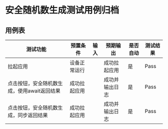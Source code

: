 # 安全随机数生成测试用例归档

## 用例表

| 测试功能                                    | 预置条件     | 输入 | 预期输出       | 是否自动 | 测试结果 |
| ------------------------------------------- | ------------ | ---- | -------------- | -------- | -------- |
| 拉起应用                                    | 设备正常运行 |      | 成功拉起应用   | 是       | Pass     |
| 点击按钮，安全随机数生成，使用await返回结果 | 成功拉起应用 |      | 成功并输出日志 | 是       | Pass     |
| 点击按钮，安全随机数生成，同步返回结果      | 成功拉起应用 |      | 成功并输出日志 | 是       | Pass     |